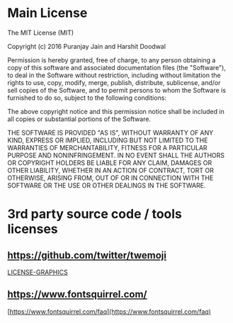 # Main License

The MIT License (MIT)

Copyright (c) 2016 Puranjay Jain and Harshit Doodwal

Permission is hereby granted, free of charge, to any person obtaining a copy
of this software and associated documentation files (the "Software"), to deal
in the Software without restriction, including without limitation the rights
to use, copy, modify, merge, publish, distribute, sublicense, and/or sell
copies of the Software, and to permit persons to whom the Software is
furnished to do so, subject to the following conditions:

The above copyright notice and this permission notice shall be included in all
copies or substantial portions of the Software.

THE SOFTWARE IS PROVIDED "AS IS", WITHOUT WARRANTY OF ANY KIND, EXPRESS OR
IMPLIED, INCLUDING BUT NOT LIMITED TO THE WARRANTIES OF MERCHANTABILITY,
FITNESS FOR A PARTICULAR PURPOSE AND NONINFRINGEMENT. IN NO EVENT SHALL THE
AUTHORS OR COPYRIGHT HOLDERS BE LIABLE FOR ANY CLAIM, DAMAGES OR OTHER
LIABILITY, WHETHER IN AN ACTION OF CONTRACT, TORT OR OTHERWISE, ARISING FROM,
OUT OF OR IN CONNECTION WITH THE SOFTWARE OR THE USE OR OTHER DEALINGS IN THE
SOFTWARE.

# 3rd party source code / tools licenses

## https://github.com/twitter/twemoji
[LICENSE-GRAPHICS](https://github.com/twitter/twemoji/blob/gh-pages/LICENSE-GRAPHICS)

## https://www.fontsquirrel.com/
[https://www.fontsquirrel.com/faq](https://www.fontsquirrel.com/faq)
